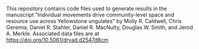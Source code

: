 This repository contains code files used to generate results in the manuscript "Individual movements drive community-level space and resource use across Yellowstone ungulates" by Molly R. Caldwell, Chris Geremia, Daniel R. Stahler, Daniel R. MacNulty, Douglas W. Smith, and Jerod A. Merkle. Associated data files are at https://doi.org/10.5061/dryad.d2547d8cm
